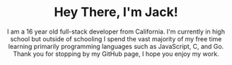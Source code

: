 <h1 align="center">Hey There, I'm Jack!</h1>
<p align="center">I am a 16 year old full-stack developer from California. I'm currently in high school but outside of schooling I spend the vast majority of my free time learning primarily programming languages such as JavaScript, C, and Go. Thank you for stopping by my GitHub page, I hope you enjoy my work.</p>
